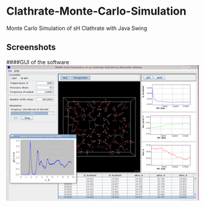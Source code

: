 Clathrate-Monte-Carlo-Simulation
===================

Monte Carlo Simulation of sH Clathrate with Java Swing

Screenshots
--------

####GUI of the software
![sH Clathrate Crystal Modeling GUI](https://github.com/alexal14/Clathrate-Monte-Carlo-Swing/blob/master/Clathrate-Monte-Carlo-Swing/img/Swing.png)

